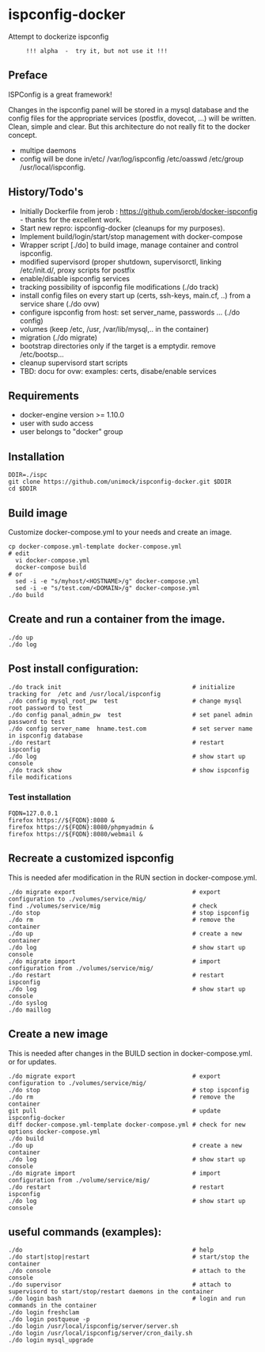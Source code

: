 # ispconfig-docker
Attempt to dockerize ispconfig 

         !!! alpha  -  try it, but not use it !!!

## Preface
ISPConfig is a great framework!

Changes in the ispconfig panel will be stored in a mysql database and the config files for the appropriate services (postfix, dovecot, ...) will be written. Clean, simple and clear. But this architecture do not really fit to the docker concept.
  * multipe daemons
  * config will be done in/etc/ /var/log/ispconfig /etc/oasswd /etc/group /usr/local/ispconfig.

## History/Todo's
  * Initially Dockerfile from jerob : https://github.com/jerob/docker-ispconfig - thanks for the excellent work.
  * Start new repro: ispconfig-docker (cleanups for my purposes). 
  * Implement build/login/start/stop management with docker-compose
  * Wrapper script [./do] to build image, manage container and control ispconfig.
  * modified supervisord (proper shutdown, supervisorctl, linking /etc/init.d/<services>, proxy scripts for postfix
  * enable/disable ispconfig services
  * tracking possibility of ispconfig file modifications (./do track)
  * install config files on every start up (certs, ssh-keys, main.cf, ..) from a service share (./do ovw) 
  * configure ispconfig from host: set server_name, passwords ... (./do config)
  * volumes (keep /etc, /usr, /var/lib/mysql,.. in the container)
  * migration (./do migrate)
  * bootstrap directories only if the target is a emptydir. remove /etc/bootsp...
  * cleanup supervisord start scripts
  * TBD: docu for ovw:  examples: certs, disabe/enable services

## Requirements
 * docker-engine version >= 1.10.0 
 * user with sudo access
 * user belongs to "docker" group

## Installation

```
DDIR=./ispc
git clone https://github.com/unimock/ispconfig-docker.git $DDIR
cd $DDIR
```

## Build image
Customize docker-compose.yml to your needs and create an image. 

```
cp docker-compose.yml-template docker-compose.yml
# edit
  vi docker-compose.yml
  docker-compose build
# or
  sed -i -e "s/myhost/<HOSTNAME>/g" docker-compose.yml
  sed -i -e "s/test.com/<DOMAIN>/g" docker-compose.yml
./do build
```

## Create and run a container from the image.
```
./do up
./do log
```

## Post install configuration:
```
./do track init                                     # initialize tracking for  /etc and /usr/local/ispconfig
./do config mysql_root_pw  test                     # change mysql root password to test
./do config panal_admin_pw  test                    # set panel admin password to test
./do config server_name  hname.test.com             # set server name in ispconfig database
./do restart                                        # restart ispconfig
./do log                                            # show start up console
./do track show                                     # show ispconfig file modifications
```
### Test installation
```
FQDN=127.0.0.1
firefox https://${FQDN}:8080 &
firefox https://${FQDN}:8080/phpmyadmin &
firefox https://${FQDN}:8080/webmail &
```
## Recreate a customized ispconfig
 This is needed afer modification in the RUN section in docker-compose.yml.

```
./do migrate export                                 # export configuration to ./volumes/service/mig/
find ./volumes/service/mig                          # check
./do stop                                           # stop ispconfig
./do rm                                             # remove the container
./do up                                             # create a new container
./do log                                            # show start up console
./do migrate import                                 # import configuration from ./volumes/service/mig/
./do restart                                        # restart ispconfig
./do log                                            # show start up console
./do syslog
./do maillog
```
## Create a new image
 This is needed after changes in the BUILD section in docker-compose.yml. or for updates.
 
```
./do migrate export                                 # export configuration to ./volumes/service/mig/
./do stop                                           # stop ispconfig
./do rm                                             # remove the container
git pull                                            # update ispconfig-docker
diff docker-compose.yml-template docker-compose.yml # check for new options docker-compose.yml
./do build
./do up                                             # create a new container
./do log                                            # show start up console
./do migrate import                                 # import configuration from ./volume/service/mig/
./do restart                                        # restart ispconfig
./do log                                            # show start up console
```

## useful commands (examples):

```
./do                                                # help
./do start|stop|restart                             # start/stop the container
./do console                                        # attach to the console
./do supervisor                                     # attach to supervisord to start/stop/restart daemons in the container
./do login bash                                     # login and run commands in the container
./do login freshclam
./do login postqueue -p
./do login /usr/local/ispconfig/server/server.sh
./do login /usr/local/ispconfig/server/cron_daily.sh
./do login mysql_upgrade
```

